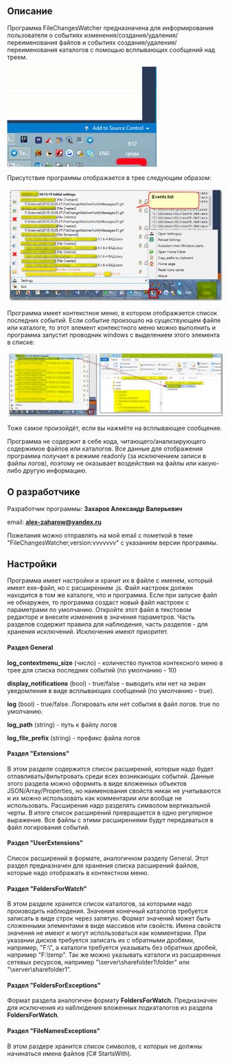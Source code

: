 ## Описание

Программа FileChangesWatcher предназначена для информирования пользователя о событиях изменения/создания/удаления/переименования файлов и событиях создания/удаления/переименования каталогов с помощью всплывающих сообщений над треем.

![File Change Watcher Notify Messages.01](markdown.images/FileChangeWatcherNotifyMessages.01.gif)

Присутствие программы отображается в трее следующим образом:

![File](markdown.images/file.png)

Программа имеет контекстное меню, в котором отображается список последних событий. Если событие произошло на существующем файле или
каталоге, то этот элемент контекстного меню можно выполнить и программа запустит проводник windows с выделением этого элемента в списке:

![File.01](markdown.images/file.01.png)

Тоже самое произойдёт, если вы нажмёте на всплывающее сообщение.

Программа не содержит в себе кода, читающего/анализирующего содержимое файлов или каталогов. 
Все данные для отображения программа получает в режиме readonly (за исключением записи в файлы логов), поэтому не оказывает воздействия на файлы или какую-либо другую информацию.

## О разработчике

Разработчик программы: **Захаров Александр Валерьевич**

email: **alex-zaharow@yandex.ru**

Пожелания можно отправлять на мой email с пометкой в теме "FileChangesWatcher,version:vvvvvvv" с указанием версии программы.

## Настройки

Программа имеет настройки и хранит их в файле с именем, который имеет exe-файл, но с расширением .js.
Файл настроек должен находится в том же каталоге, что и программа.
Если при запуске файл не обнаружен, то программа создаст новый файл настроек с параметрами по умолчанию.
Откройте этот файл в текстовом редакторе и внесите изменения в значения параметров. Часть разделов содержит правила для
наблюдения, часть разделов - для хранения исключений. Исключения имеют приоритет.

#### Раздел General

**log_contextmenu_size** (число) - количество пунктов контексного меню в трее для списка последних событий (по умолчанию - 10)

**display_notifications** (bool) - true/false - выводить или нет на экран уведомления в виде всплывающих сообщений (по умолчанию - true).

**log** (bool) - true/false. Логировать или нет события в файл логов. true по умолчанию.

**log_path** (string) - путь к файлу логов

**log_file_prefix** (string) - префикс файла логов


#### Раздел "Extensions"

В этом разделе содержится список расширений, которые надо будет отлавливать/фильтровать среди всех возникающих событий. Данные этого раздела можно
оформить в виде вложенных объектов JSON/Array/Properties, но наименования свойств никак не учитываются и их можно использовать как комментарии
или вообще не использовать. Расширения надо разделять символом вертикальной черты. В итоге список расширений
превращается в одно регулярное выражение. Все файлы с этими расширениями будут передаваться в файл логирования событий.

#### Раздел "UserExtensions"

Список расширений в формате, аналогичном разделу General. Этот раздел предназначен для хранения списка расширений файлов,
которые надо отображать в контекстном меню.

#### Раздел "FoldersForWatch"

В этом разделе хранится список каталогов, за которыми надо производить наблюдения. Значения конечный каталогов требуется записать в виде строк через запятую.
Формат значений может быть сложенными элементами в виде массивов или свойств. Имена свойств значения не имеют и могут использоваться как комментарии.
При указании дисков требуется записать их с обратными дробями, например, "F:\\", а каталоги требуется указывать без обратных дробей, например "F:\\temp".
Так же можно указывать каталоги из расшаренных сетевых ресурсов, например "\\server\sharefolder1\folder" или "\\server\sharefolder1".

#### Раздел "FoldersForExceptions"

Формат раздела аналогичен формату **FoldersForWatch**. Предназначен для исключения из наблюдения вложенных подкаталогов из раздела **FoldersForWatch**.

#### Раздел "FileNamesExceptions"

В этом раздере хранится список символов, с которых не должны начинаться имена файлов (C# StartsWith).


